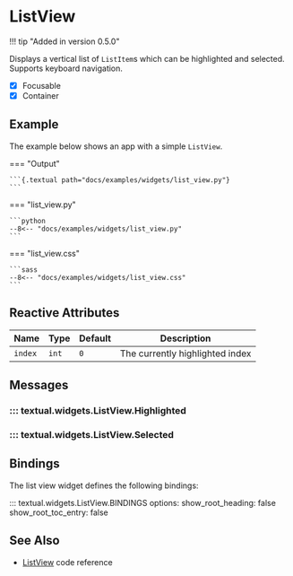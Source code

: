 # ListView

!!! tip "Added in version 0.5.0"

Displays a vertical list of `ListItem`s which can be highlighted and selected.
Supports keyboard navigation.

- [x] Focusable
- [x] Container

## Example

The example below shows an app with a simple `ListView`.

=== "Output"

    ```{.textual path="docs/examples/widgets/list_view.py"}
    ```

=== "list_view.py"

    ```python
    --8<-- "docs/examples/widgets/list_view.py"
    ```

=== "list_view.css"

    ```sass
    --8<-- "docs/examples/widgets/list_view.css"
    ```

## Reactive Attributes

| Name    | Type  | Default | Description                     |
| ------- | ----- | ------- | ------------------------------- |
| `index` | `int` | `0`     | The currently highlighted index |

## Messages

### ::: textual.widgets.ListView.Highlighted

### ::: textual.widgets.ListView.Selected

## Bindings

The list view widget defines the following bindings:

::: textual.widgets.ListView.BINDINGS
    options:
      show_root_heading: false
      show_root_toc_entry: false

## See Also

* [ListView](../api/list_view.md) code reference
